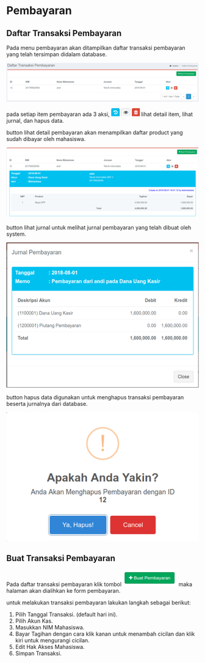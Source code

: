 # Pembayaran

## Daftar Transaksi Pembayaran

Pada menu pembayaran akan ditampilkan daftar transaksi pembayaran yang telah tersimpan didalam database.

![alt text](./img/daftar_pembayaran.png)

pada setiap item pembayaran ada 3 aksi, ![alt text](./img/aksi_detail_jurnal_hapus.png) lihat detail item, lihat jurnal, dan hapus data.

button lihat detail pembayaran akan menampilkan daftar product yang sudah dibayar oleh mahasiswa.

![alt text](./img/detail_pembayaran.png)

button lihat jurnal untuk melihat jurnal pembayaran yang telah dibuat oleh system.

![alt text](./img/jurnal_transaksi.png)

button hapus data digunakan untuk menghapus transaksi pembayaran beserta jurnalnya dari database.

![alt text](./img/hapus_pembayaran.png)

## Buat Transaksi Pembayaran

Pada daftar transaksi pembayaran klik tombol ![alt text](./img/button_pembayaran_baru.png) maka halaman akan dialihkan ke form pembayaran.

untuk melakukan transaksi pembayaran lakukan langkah sebagai berikut:

1. Pilih Tanggal Transaksi. (default hari ini).
2. Pilih Akun Kas.
3. Masukkan NIM Mahasiswa.
4. Bayar Tagihan dengan cara klik kanan untuk menambah cicilan dan klik kiri untuk mengurangi cicilan.
5. Edit Hak Akses Mahasiswa.
6. Simpan Transaksi.
